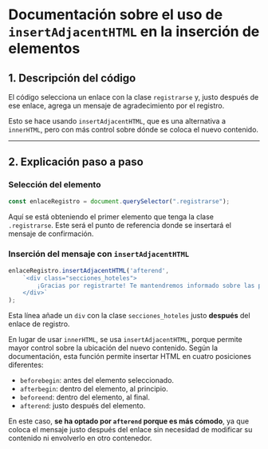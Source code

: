 # **Documentación sobre el uso de `insertAdjacentHTML` en la inserción de elementos**

## **1. Descripción del código**

El código selecciona un enlace con la clase `registrarse` y, justo después de ese enlace, agrega un mensaje de agradecimiento por el registro.

Esto se hace usando `insertAdjacentHTML`, que es una alternativa a `innerHTML`, pero con más control sobre dónde se coloca el nuevo contenido.

---

## **2. Explicación paso a paso**

### **Selección del elemento**

```jsx
const enlaceRegistro = document.querySelector(".registrarse");
```

Aquí se está obteniendo el primer elemento que tenga la clase `.registrarse`. Este será el punto de referencia donde se insertará el mensaje de confirmación.

### **Inserción del mensaje con `insertAdjacentHTML`**

```jsx
enlaceRegistro.insertAdjacentHTML('afterend',
    `<div class="secciones_hoteles">
        ¡Gracias por registrarte! Te mantendremos informado sobre las próximas celebraciones.
    </div>`
);
```

Esta línea añade un `div` con la clase `secciones_hoteles` justo **después** del enlace de registro.

En lugar de usar `innerHTML`, se usa `insertAdjacentHTML`, porque permite mayor control sobre la ubicación del nuevo contenido. Según la documentación, esta función permite insertar HTML en cuatro posiciones diferentes:

- `beforebegin`: antes del elemento seleccionado.
- `afterbegin`: dentro del elemento, al principio.
- `beforeend`: dentro del elemento, al final.
- `afterend`: justo después del elemento.

En este caso, **se ha optado por `afterend` porque es más cómodo**, ya que coloca el mensaje justo después del enlace sin necesidad de modificar su contenido ni envolverlo en otro contenedor.